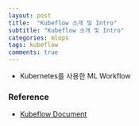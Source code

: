 ```yaml
---
layout: post
title:  "Kubeflow 소개 및 Intro"
subtitle: "Kubeflow 소개 및 Intro"
categories: mlops
tags: kubeflow
comments: true
---
```

	
- Kubernetes를 사용한 ML Workflow


	
### Reference
- [Kubeflow Document](https://www.kubeflow.org/docs/started/getting-started/)
